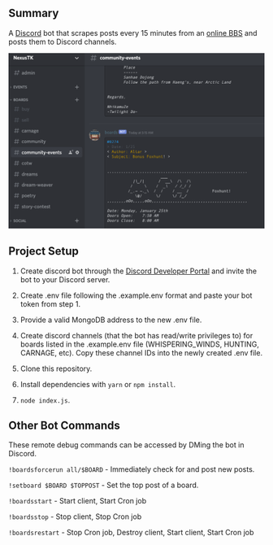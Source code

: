 ## Summary

A [Discord](https://www.discord.com) bot that scrapes posts every 15 minutes from an [online BBS](https://boards.nexustk.com) and posts them to Discord channels.

![App Screenshot](docs/boardbot.png)

## Project Setup

1. Create discord bot through the [Discord Developer Portal](https://discord.com/developers/docs/intro) and invite the bot to your Discord server.

2. Create .env file following the .example.env format and paste your bot token from step 1.

3. Provide a valid MongoDB address to the new .env file.

4. Create discord channels (that the bot has read/write privileges to) for boards listed in the .example.env file (WHISPERING_WINDS, HUNTING, CARNAGE, etc). Copy these channel IDs into the newly created .env file.

5. Clone this repository.

6. Install dependencies with `yarn` or `npm install`.

7. `node index.js`.

## Other Bot Commands

These remote debug commands can be accessed by DMing the bot in Discord.

`!boardsforcerun all/$BOARD` - Immediately check for and post new posts.

`!setboard $BOARD $TOPPOST` - Set the top post of a board.

`!boardsstart` - Start client, Start Cron job

`!boardsstop` - Stop client, Stop Cron job

`!boardsrestart` - Stop Cron job, Destroy client, Start client, Start Cron job
